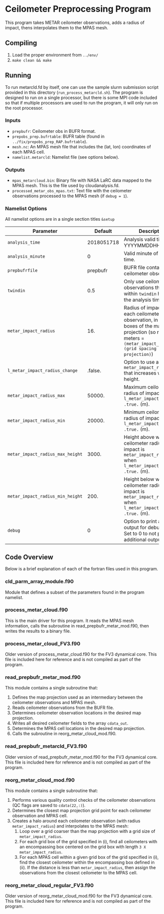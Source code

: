 # Ceilometer Preprocessing Program

This program takes METAR ceilometer observations, adds a radius of impact, thens interpolates them to the MPAS mesh.

## Compiling

1. Load the proper environment from `../env/`
2. `make clean && make`

## Running

To run metarcld.fd by itself, one can use the sample slurm submission script provided in this directory (`run_process_metarcld.sh`). The program is designed to run on a single processor, but there is some MPI code included so that if multiple processors are used to run the program, it will only run on the root processor.

### Inputs

- `prepbufr`: Ceilometer obs in BUFR format.
- `prepobs_prep.bufrtable`: BUFR table (found in `../fix/prepobs_prep_RAP.bufrtable`).
- `mesh.nc`: An MPAS mesh file that includes the (lat, lon) coordinates of each MPAS cell.
- `namelist.metarcld`: Namelist file (see options below).

### Outputs

- `mpas_metarcloud.bin`: Binary file with NASA LaRC data mapped to the MPAS mesh. This is the file used by cloudanalysis.fd.
- `processed_metar_obs_mpas.txt`: Text file with the ceilometer observations processed to the MPAS mesh (if `debug = 1`).

### Namelist Options

All namelist options are in a single section titles `&setup`

| Parameter | Default | Description |
| --------- | ------- | ----------- |
| `analysis_time` | 2018051718 | Analysis valid time in YYYYMMDDHH format. |
| `analysis_minute` | 0 | Valid minute of analysis time. |
| `prepbufrfile` | prepbufr | BUFR file containing ceilometer observations. |
| `twindin` | 0.5 | Only use ceilometer observations that are within `twindin` hours of the analysis time. |
| `metar_impact_radius` | 16. | Radius of impact for each ceilometer observation, in grid boxes of the map projection (so radius in meters = `(metar_impact_radius) X (grid spacing of map projection)`) |
| `l_metar_impact_radius_change` | .false. | Option to use a value for `metar_impact_radius` that increases with height. |
| `metar_impact_radius_max` | 50000. | Maximum ceilometer radius of impact when `l_metar_impact_radius = .true.` (m). |
| `metar_impact_radius_min` | 20000. | Minimum ceilometer radius of impact when `l_metar_impact_radius = .true.` (m). |
| `metar_impact_radius_max_height` | 3000. | Height above which the ceilometer radius of impact is `metar_impact_radius_max` when `l_metar_impact_radius = .true.` (m). |
| `metar_impact_radius_min_height` | 200. | Height below which the ceilometer radius of impact is `metar_impact_radius_min` when `l_metar_impact_radius = .true.` (m). |
| `debug` | 0 | Option to print additional output for debugging. Set to 0 to not print any additional output |

## Code Overview

Below is a brief explanation of each of the fortran files used in this program.

### cld\_parm\_array\_module.f90  

Module that defines a subset of the parameters found in the program namelist.

### process\_metar\_cloud.f90    

This is the main driver for this program. It reads the MPAS mesh information, calls the subroutine in read\_prepbufr\_metar\_mod.f90, then writes the results to a binary file.

### process\_metar\_cloud\_FV3.f90	   

Older version of process\_metar\_cloud.f90 for the FV3 dynamical core. This file is included here for reference and is not compiled as part of the program.

### read\_prepbufr\_metar\_mod.f90	

This module contains a single subroutine that:

1. Defines the map projection used as an intermediary between the ceilometer observations and MPAS mesh. 
2. Reads ceilometer observations from the BUFR file.
3. Determines ceilometer observation locations in the desired map projection.
4. Writes all desired ceilometer fields to the array `cdata_out`.
5. Determines the MPAS cell locations in the desired map projection.
6. Calls the subroutine in reorg\_metar\_cloud\_mod.f90.

### read\_prepbufr\_metarcld\_FV3.f90  

Older version of read\_prepbufr\_metar\_mod.f90 for the FV3 dynamical core. This file is included here for reference and is not compiled as part of the program.

### reorg\_metar\_cloud\_mod.f90

This module contains a single subroutine that:

1. Performs various quality control checks of the ceilometer observations (QC flags are saved to `cdata(22,:)`).
2. Determines the closest map projection grid point for each ceilometer observation and MPAS cell.
3. Creates a halo around each ceilometer observation (with radius `metar_impact_radius`) and interpolates to the MPAS mesh:
    1. Loop over a grid coarser than the map projection with a grid size of `metar_impact_radius`.
    2. For each grid box of the grid specified in (i), find all ceilometers with an encompassing box centered on the grid box with length `3 X metar_impact_radius`.
    3. For each MPAS cell within a given grid box of the grid specified in (i), find the closest ceilometer within the encompassing box defined in (ii). If the distance is less than `metar_impact_radius`, then assign the observations from the closest ceilometer to the MPAS cell.


### reorg\_metar\_cloud\_regular\_FV3.f90

Older version of reorg\_metar\_cloud\_mod.f90 for the FV3 dynamical core. This file is included here for reference and is not compiled as part of the program.
